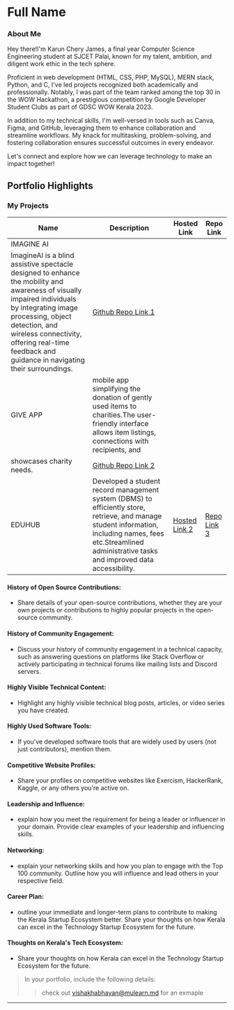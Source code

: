 # Full Name 

### About Me

Hey there!I'm Karun Chery James, a final year Computer Science Engineering student at SJCET Palai, known for my talent, ambition, and diligent work ethic in the tech sphere.

Proficient in web development (HTML, CSS, PHP, MySQL), MERN stack, Python, and C, I've led projects recognized both academically and professionally. Notably, I was part of the team ranked among the top 30 in the WOW Hackathon, a prestigious competition by Google Developer Student Clubs as part of GDSC WOW Kerala 2023.

In addition to my technical skills, I'm well-versed in tools such as Canva, Figma, and GitHub, leveraging them to enhance collaboration and streamline workflows. My knack for multitasking, problem-solving, and fostering collaboration ensures successful outcomes in every endeavor.

Let's connect and explore how we can leverage technology to make an impact together!


## Portfolio Highlights

### My Projects

| Name                | Description                                                               | Hosted Link                              | Repo Link                                                      |
|---------------------|---------------------------------------------------------------------------|------------------------------------------|----------------------------------------------------------------|
| IMAGINE AI  | 
ImagineAI is a blind assistive spectacle designed to enhance the mobility and awareness of visually impaired individuals by integrating image processing, object detection, and wireless connectivity, offering real-time feedback and guidance in navigating their surroundings.| [Github Repo Link 1](https://github.com/Karuncj/ImagineAI)    |             |
| GIVE APP  |  mobile app simplifying the donation of gently used items to charities.The user-friendly interface allows item listings, connections with recipients, and
showcases charity needs.| [Github Repo Link 2](https://github.com/Karuncj/Mini-Project---Give-App1)             |
|EDUHUB  | Developed a student record management system (DBMS) to efficiently store, retrieve, and manage student information, including names, fees etc.Streamlined administrative tasks and improved data accessibility.                                            | [Hosted Link 2](https://example.com)    | [Repo Link 3](https://github.com/Karuncj/DBMS_Project)             |



#### History of Open Source Contributions:

- Share details of your open-source contributions, whether they are your own projects or contributions to highly popular projects in the open-source community.

#### History of Community Engagement:

-  Discuss your history of community engagement in a technical capacity, such as answering questions on platforms like Stack Overflow or actively participating in technical forums like mailing lists and Discord servers.

#### Highly Visible Technical Content:

- Highlight any highly visible technical blog posts, articles, or video series you have created.

#### Highly Used Software Tools:

- If you've developed software tools that are widely used by users (not just contributors), mention them.

#### Competitive Website Profiles:

- Share your profiles on competitive websites like Exercism, HackerRank, Kaggle, or any others you're active on.

#### Leadership and Influence:

- explain how you meet the requirement for being a leader or influencer in your domain. Provide clear examples of your leadership and influencing skills.

#### Networking:

- explain your networking skills and how you plan to engage with the Top 100 community. Outline how you will influence and lead others in your respective field.

#### Career Plan:

- outline your immediate and longer-term plans to contribute to making the Kerala Startup Ecosystem better. Share your thoughts on how Kerala can excel in the Technology Startup Ecosystem for the future.

#### Thoughts on Kerala's Tech Ecosystem:

- Share your thoughts on how Kerala can excel in the Technology Startup Ecosystem for the future.


> In your portfolio, include the following details:
>> check out [vishakhabhayan@mulearn.md](./profile/vishakhabhayan@mulearn.md) for an exmaple

---

